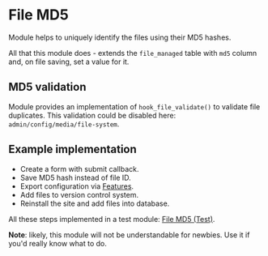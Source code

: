 # File MD5

Module helps to uniquely identify the files using their MD5 hashes.

All that this module does - extends the `file_managed` table with `md5` column and, on file saving, set a value for it.

## MD5 validation

Module provides an implementation of `hook_file_validate()` to validate file duplicates. This validation could be disabled here: `admin/config/media/file-system`.

## Example implementation

- Create a form with submit callback.
- Save MD5 hash instead of file ID.
- Export configuration via [Features](https://drupal.org/project/features).
- Add files to version control system.
- Reinstall the site and add files into database.

All these steps implemented in a test module: [File MD5 (Test)](tests/file_md5_test).

**Note**: likely, this module will not be understandable for newbies. Use it if you'd really know what to do.
